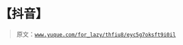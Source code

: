 # 【抖音】

> 原文：[`www.yuque.com/for_lazy/thfiu8/eyc5g7oksft9i0il`](https://www.yuque.com/for_lazy/thfiu8/eyc5g7oksft9i0il)



